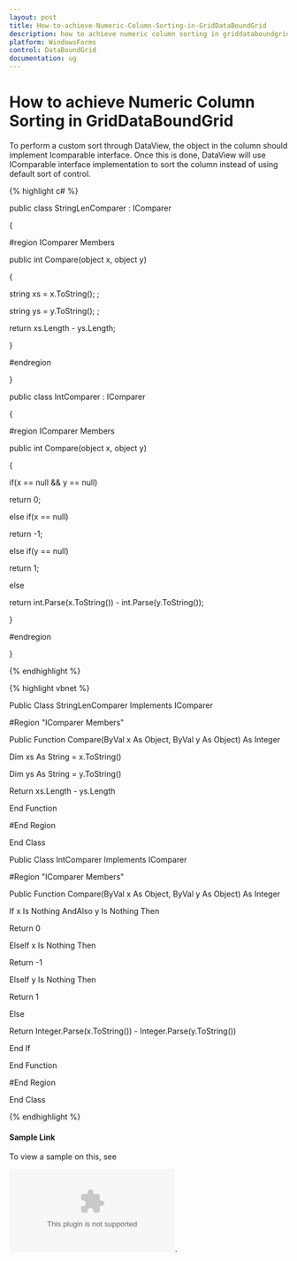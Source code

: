 ```yaml
---
layout: post
title: How-to-achieve-Numeric-Column-Sorting-in-GridDataBoundGrid
description: how to achieve numeric column sorting in griddataboundgrid
platform: WindowsForms
control: DataBoundGrid
documentation: ug
---
```


# How to achieve Numeric Column Sorting in GridDataBoundGrid

To perform a custom sort through DataView, the object in the column should implement Icomparable interface. Once this is done, DataView will use IComparable interface implementation to sort the column instead of using default sort of control.

{% highlight c# %}



public class StringLenComparer : IComparer

{

#region IComparer Members

public int Compare(object x, object y)

{

string xs = x.ToString(); ;

string ys = y.ToString(); ;

return  xs.Length - ys.Length;

}

#endregion

}

public class IntComparer : IComparer

{

#region IComparer Members

public int Compare(object x, object y)

{

if(x == null && y == null)

return 0;

else if(x == null)

return -1;

else if(y == null)

return 1;

else

return int.Parse(x.ToString()) -  int.Parse(y.ToString());

}

#endregion

}

{% endhighlight %}

{% highlight vbnet %}



Public Class StringLenComparer Implements IComparer

#Region "IComparer Members"

Public Function Compare(ByVal x As Object, ByVal y As Object) As Integer

Dim xs As String = x.ToString()

Dim ys As String = y.ToString()

Return xs.Length - ys.Length

End Function

#End Region

End Class



Public Class IntComparer Implements IComparer

#Region "IComparer Members"

Public Function Compare(ByVal x As Object, ByVal y As Object) As Integer

If x Is Nothing AndAlso y Is Nothing Then

Return 0

ElseIf x Is Nothing Then

Return -1

ElseIf y Is Nothing Then

Return 1

Else

Return Integer.Parse(x.ToString()) - Integer.Parse(y.ToString())

End If

End Function

#End Region

End Class

{% endhighlight %}

#### Sample Link

To view a sample on this, see 

![Numeric Column Sorting](http://www.syncfusion.com/downloads/Support/DirectTrac/72524/GridDataBoundGridCustomSorting1509447642-1313190486.zip).



